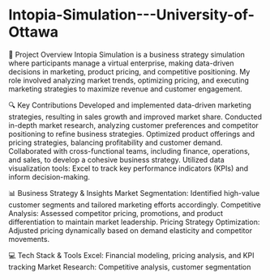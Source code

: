 # Intopia-Simulation---University-of-Ottawa

📌 Project Overview
Intopia Simulation is a business strategy simulation where participants manage a virtual enterprise, making data-driven decisions in marketing, product pricing, and competitive positioning. My role involved analyzing market trends, optimizing pricing, and executing marketing strategies to maximize revenue and customer engagement.

🔍 Key Contributions
Developed and implemented data-driven marketing strategies, resulting in sales growth and improved market share.
Conducted in-depth market research, analyzing customer preferences and competitor positioning to refine business strategies.
Optimized product offerings and pricing strategies, balancing profitability and customer demand.
Collaborated with cross-functional teams, including finance, operations, and sales, to develop a cohesive business strategy.
Utilized data visualization tools: Excel to track key performance indicators (KPIs) and inform decision-making.

📊 Business Strategy & Insights
Market Segmentation: Identified high-value customer segments and tailored marketing efforts accordingly.
Competitive Analysis: Assessed competitor pricing, promotions, and product differentiation to maintain market leadership.
Pricing Strategy Optimization: Adjusted pricing dynamically based on demand elasticity and competitor movements.

💻 Tech Stack & Tools
Excel: Financial modeling, pricing analysis, and KPI tracking
Market Research: Competitive analysis, customer segmentation
